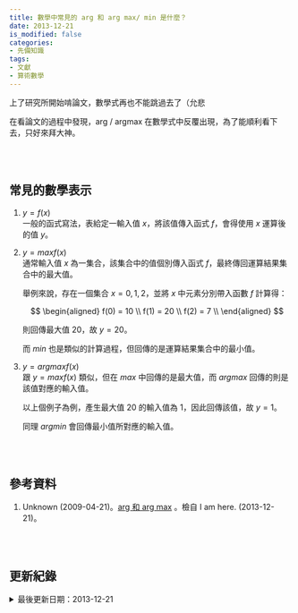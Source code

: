 ```yaml
---
title: 數學中常見的 arg 和 arg max/ min 是什麼？
date: 2013-12-21
is_modified: false
categories:
- 先備知識
tags:
- 文獻
- 算術數學
--- 
```


上了研究所開始啃論文，數學式再也不能跳過去了（允悲
  
在看論文的過程中發現，arg / argmax 在數學式中反覆出現，為了能順利看下去，只好來拜大神。
<!--more-->
<br><br> 

## 常見的數學表示

1. $y = f(x)$  
    一般的函式寫法，表給定一輸入值 $x$，將該值傳入函式 $f$，會得使用 $x$ 運算後的值 $y$。
    
2. $y = max f(x)$  
    通常輸入值 $x$ 為一集合，該集合中的值個別傳入函式 $f$，最終傳回運算結果集合中的最大值。
    
    舉例來說，存在一個集合 $x={0,1,2}$，並將 $x$ 中元素分別帶入函數 $f$ 計算得：
      
    $$
    \begin{aligned}		
        f(0) = 10 \\
        f(1) = 20 \\
        f(2) = 7 \\
    \end{aligned}
    $$

    則回傳最大值 20，故 $y=20$。
    
    而 $min$ 也是類似的計算過程，但回傳的是運算結果集合中的最小值。

3. $y = arg max f(x)$  
    跟 $y = max f(x)$ 類似，但在 $max$ 中回傳的是最大值，而 $arg max$ 回傳的則是該值對應的輸入值。
    
    以上個例子為例，產生最大值 20 的輸入值為 1，因此回傳該值，故 $y=1$。

    同理 $arg min$ 會回傳最小值所對應的輸入值。


<br><br> 

## 參考資料 
1. Unknown (2009-04-21)。[arg 和 arg max](https://kevingo75.blogspot.com/2009/04/arg-arg-max.html) 。檢自 I am here. (2013-12-21)。

<br><br> 

## 更新紀錄
<details class="update_stamp">
  <summary>最後更新日期：2013-12-21</summary>
  <ul>
    <li>2013-12-21 發布</li>
    <li>2013-12-21 完稿</li>
  </ul>
</details>